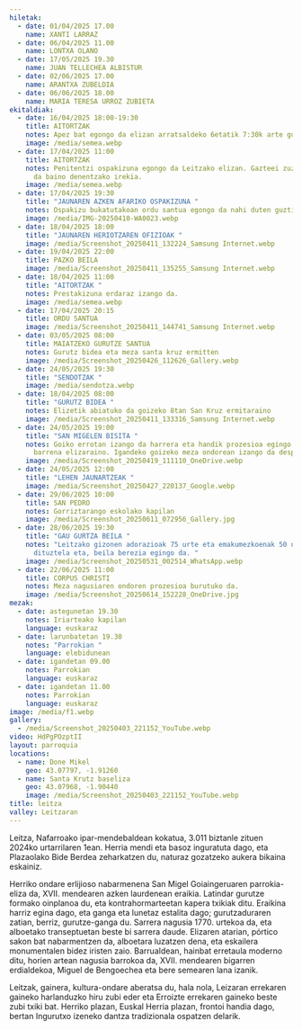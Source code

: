 ```yaml
---
hiletak:
  - date: 01/04/2025 17.00
    name: XANTI LARRAZ
  - date: 06/04/2025 11.00
    name: LONTXA OLANO
  - date: 17/05/2025 19.30
    name: JUAN TELLECHEA ALBISTUR
  - date: 02/06/2025 17.00
    name: ARANTXA ZUBELDIA
  - date: 06/06/2025 18.00
    name: MARIA TERESA URROZ ZUBIETA
ekitaldiak:
  - date: 16/04/2025 18:00-19:30
    title: AITORTZAK
    notes: Apez bat egongo da elizan arratsaldeko 6etatik 7:30k arte gutxi gora behera
    image: /media/semea.webp
  - date: 17/04/2025 11:00
    title: AITORTZAK
    notes: Penitentzi ospakizuna egongo da Leitzako elizan. Gazteei zuzendua izango
      da baino denentzako irekia.
    image: /media/semea.webp
  - date: 17/04/2025 19:30
    title: "JAUNAREN AZKEN AFARIKO OSPAKIZUNA "
    notes: Ospakizu bukatutakoan ordu santua egongo da nahi duten guztientzat
    image: /media/IMG-20250410-WA0023.webp
  - date: 18/04/2025 18:00
    title: "JAUNAREN HERIOTZAREN OFIZIOAK "
    image: /media/Screenshot_20250411_132224_Samsung Internet.webp
  - date: 19/04/2025 22:00
    title: PAZKO BEILA
    image: /media/Screenshot_20250411_135255_Samsung Internet.webp
  - date: 18/04/2025 11:00
    title: "AITORTZAK "
    notes: Prestakizuna erdaraz izango da.
    image: /media/semea.webp
  - date: 17/04/2025 20:15
    title: ORDU SANTUA
    image: /media/Screenshot_20250411_144741_Samsung Internet.webp
  - date: 03/05/2025 08:00
    title: MAIATZEKO GURUTZE SANTUA
    notes: Gurutz bidea eta meza santa kruz ermitten
    image: /media/Screenshot_20250426_112626_Gallery.webp
  - date: 24/05/2025 19:30
    title: "SENDOTZAK "
    image: /media/sendotza.webp
  - date: 18/04/2025 08:00
    title: "GURUTZ BIDEA "
    notes: Elizetik abiatuko da goizeko 8tan San Kruz ermitaraino
    image: /media/Screenshot_20250411_133316_Samsung Internet.webp
  - date: 24/05/2025 19:00
    title: "SAN MIGELEN BISITA "
    notes: Goiko errotan izango da harrera eta handik prozesioa egingo da herrian
      barrena elizaraino. Igandeko goizeko meza ondorean izango da despedida.
    image: /media/Screenshot_20250419_111110_OneDrive.webp
  - date: 24/05/2025 12:00
    title: "LEHEN JAUNARTZEAK "
    image: /media/Screenshot_20250427_220137_Google.webp
  - date: 29/06/2025 10:00
    title: SAN PEDRO
    notes: Gorriztarango eskolako kapilan
    image: /media/Screenshot_20250611_072956_Gallery.jpg
  - date: 28/06/2025 19:30
    title: "GAU GURTZA BEILA "
    notes: "Leitzako gizonen adorazioak 75 urte eta emakumezkoenak 50 urte betetzwen
      dituztela eta, beila berezia egingo da. "
    image: /media/Screenshot_20250531_002514_WhatsApp.webp
  - date: 22/06/2025 11:00
    title: CORPUS CHRISTI
    notes: Meza nagusiaren ondoren prozesioa burutuko da.
    image: /media/Screenshot_20250614_152228_OneDrive.jpg
mezak:
  - date: astegunetan 19.30
    notes: Iriarteako kapilan
    language: euskaraz
  - date: larunbatetan 19.30
    notes: "Parrokian "
    language: elebidunean
  - date: igandetan 09.00
    notes: Parrokian
    language: euskaraz
  - date: igandetan 11.00
    notes: Parrokian
    language: euskaraz
image: /media/f1.webp
gallery:
  - /media/Screenshot_20250403_221152_YouTube.webp
video: HdPgPOzptII
layout: parroquia
locations:
  - name: Done Mikel
    geo: 43.07797, -1.91260
  - name: Santa Krutz baseliza
    geo: 43.07968, -1.90440
    image: /media/Screenshot_20250403_221152_YouTube.webp
title: leitza
valley: Leitzaran
---
```

Leitza, Nafarroako ipar-mendebaldean kokatua, 3.011 biztanle zituen 2024ko urtarrilaren 1ean. Herria mendi eta basoz inguratuta dago, eta Plazaolako Bide Berdea zeharkatzen du, naturaz gozatzeko aukera bikaina eskainiz.

Herriko ondare erlijioso nabarmenena San Migel Goiaingeruaren parrokia-eliza da, XVII. mendearen azken laurdenean eraikia. Latindar gurutze formako oinplanoa du, eta kontrahormarteetan kapera txikiak ditu. Eraikina harriz egina dago, eta ganga eta lunetaz estalita dago; gurutzaduraren zatian, berriz, gurutze-ganga du. Sarrera nagusia 1770. urtekoa da, eta alboetako transeptuetan beste bi sarrera daude. Elizaren atarian, pórtico sakon bat nabarmentzen da, alboetara luzatzen dena, eta eskailera monumentalen bidez iristen zaio. Barrualdean, hainbat erretaula moderno ditu, horien artean nagusia barrokoa da, XVII. mendearen bigarren erdialdekoa, Miguel de Bengoechea eta bere semearen lana izanik.

Leitzak, gainera, kultura-ondare aberatsa du, hala nola, Leizaran errekaren gaineko harlanduzko hiru zubi eder eta Erroizte errekaren gaineko beste zubi txiki bat. Herriko plazan, Euskal Herria plazan, frontoi handia dago, bertan Ingurutxo izeneko dantza tradizionala ospatzen delarik.